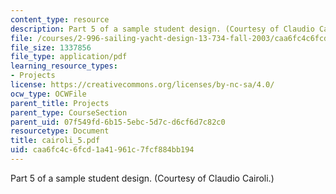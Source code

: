 ```yaml
---
content_type: resource
description: Part 5 of a sample student design. (Courtesy of Claudio Cairoli.)
file: /courses/2-996-sailing-yacht-design-13-734-fall-2003/caa6fc4c6fcd1a41961c7fcf884bb194_cairoli_5.pdf
file_size: 1337856
file_type: application/pdf
learning_resource_types:
- Projects
license: https://creativecommons.org/licenses/by-nc-sa/4.0/
ocw_type: OCWFile
parent_title: Projects
parent_type: CourseSection
parent_uid: 07f549fd-6b15-5ebc-5d7c-d6cf6d7c82c0
resourcetype: Document
title: cairoli_5.pdf
uid: caa6fc4c-6fcd-1a41-961c-7fcf884bb194
---
```

Part 5 of a sample student design. (Courtesy of Claudio Cairoli.)